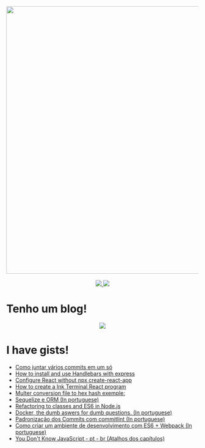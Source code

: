<div  align="center">
  <a href="https://www.linkedin.com/in/nicolas-oliveira-mariano-81667992/"><img src="https://raw.githubusercontent.com/nicolas-oliveira/images/master/gists/cover.gif" width="700px"></img></a><br>
</div>
<br/>
<div align="center">
  <a href="mailto:nicolas.oliveira.ug@gmail.com">
      <img src="https://img.shields.io/badge/-nicolas.oliveira.ug@gmail.com-c14438?style=flat-square&logo=Gmail&logoColor=white&link=mailto:nicolas.oliveira.ug@gmail.com" ></img>
  </a>
  <a href="https://www.linkedin.com/in/nicolas-oliveira-mariano-81667992">
    <img src="https://img.shields.io/badge/-NicolasOliveira-blue?style=flat-square&logo=Linkedin&logoColor=white&link=https://www.linkedin.com/in/nicolas-oliveira-mariano-81667992" ></img>
  </a>
</div>

# Tenho um blog!

<div align="center">
<a href="https://bruxo.hashnode.dev">
    <img src="https://img.shields.io/badge/-Clique%20aqui%20para%20acessar%20o%20blog-green?style=flat-square&link=https://bruxo.hashnode.dev" ></img>
  </a>
</div>
  
# I have gists!


- [Como juntar vários commits em um só](https://gist.github.com/nicolas-oliveira/77cf5ef0032b33af479e1c5cf0a48d59)
- [How to install and use Handlebars with express](https://gist.github.com/nicolas-oliveira/ecbacc4beb19ab53d5194ce60f453b26)
- [Configure React without npx create-react-app](https://gist.github.com/nicolas-oliveira/f789763e23a17d32c78ba4597e20b3c2)
- [How to create a Ink Terminal React program](https://gist.github.com/nicolas-oliveira/9161db4da0bd84f6314bcbe32b453504)
- [Multer conversion file to hex hash exemple:](https://gist.github.com/nicolas-oliveira/34656e0dd4b355c46b284c770ce33b01)
- [Sequelize e ORM (In portuguese)](https://gist.github.com/nicolas-oliveira/30cd17a4e5df2234da266bd7b260264a)
- [Refactoring to classes and ES6 in Node.js](https://gist.github.com/nicolas-oliveira/4fd24a64fb9d7832a7609ab76ebc4bb3)
- [Docker, the dumb aswers for dumb questions. (In portuguese)](https://gist.github.com/nicolas-oliveira/c8c8b658597e4a8bda75c6a629436436)
- [Padronização dos Commits com commitlint (In portuguese)](https://gist.github.com/nicolas-oliveira/b9db627eeb0364bc2b365c0314369e35)
- [Como criar um ambiente de desenvolvimento com ES6 + Webpack (In portuguese)](https://gist.github.com/nicolas-oliveira/195287638580064bff2facd54cc1147d)
- [You Don't Know JavaScript - pt - br (Atalhos dos capítulos)](https://gist.github.com/nicolas-oliveira/82c267bba6c745aaf0b8e841b9193f3a)
